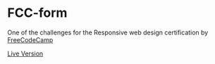 # FCC-form
One of the challenges for the Responsive web design certification by [FreeCodeCamp](https://www.freecodecamp.org/)

[Live Version](https://fcc-form-page.netlify.app/)
